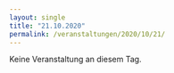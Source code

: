 ```yaml
---
layout: single
title: "21.10.2020"
permalink: /veranstaltungen/2020/10/21/
---
```


Keine Veranstaltung an diesem Tag.
